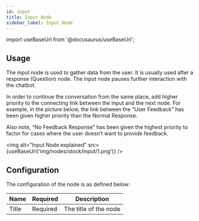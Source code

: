 ```yaml
---
id: input
title: Input Node
sidebar_label: Input Node
---
```


import useBaseUrl from '@docusaurus/useBaseUrl';

## Usage

The input node is used to gather data from the user. It is usually used after a response (Question) node. The input node pauses further interaction with the chatbot.

In order to continue the conversation from the same place, add higher priority to the connecting link between the input and the next node. For example, in the picture below, the link between the “User Feedback” has been given higher priority than the Normal Response.

Also note, “No Feedback Response” has been given the highest priority to factor for cases where the user doesn’t want to provide feedback.

<img alt="Input Node explained" src={useBaseUrl('img/nodes/stock/input/1.png')} />

## Configuration

The configuration of the node is as defined below:

| Name          | Required |                      Description                                     |
| ------------- | -------- | -------------------------------------------------------------------- |
| Title         | Required | The title of the node                                                |